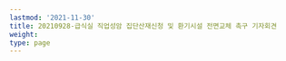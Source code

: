 ```yaml
---
lastmod: '2021-11-30'
title: 20210928-급식실 직업성암 집단산재신청 및 환기시설 전면교체 촉구 기자회견
weight: 
type: page
---
```

